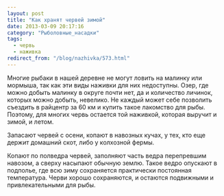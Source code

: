 ```yaml
---
layout: post
title: "Как хранят червей зимой"
date: 2013-03-09 20:17:16
category: "Рыболовные_насадки"
tags:
  - червь
  - наживка
redirect_from: "/blog/nazhivka/573.html"
---
```

Многие рыбаки в нашей деревне не могут ловить на малинку или мормыша,
так как эти виды наживки для них недоступны. Озер, где можно добыть
малинку в округе почти нет, да и количество личинок, которых можно
добыть, невелико. Не каждый может себе позволить съездить в райцентр за
60 км и купить такое лакомство для рыбы. Поэтому, для многих червь
остается той наживкой, которая выручит и зимой, и летом.

Запасают червей с осени, копают в навозных кучах, у тех, кто еще держит
домашний скот, либо у колхозной фермы.

Копают по полведра червей, заполняют часть ведра перепревшим навозом, а
сверху насыпают обычную землю. Такое ведро опускают в подполье, где всю
зиму сохраняется практически постоянная температура. Черви хорошо
сохраняются, и остаются подвижными и привлекательными для рыбы.
